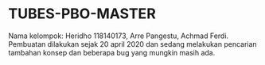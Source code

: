# TUBES-PBO-MASTER
Nama kelompok: Heridho 118140173, Arre Pangestu, Achmad Ferdi. Pembuatan dilakukan sejak 20 april 2020 dan sedang melakukan pencarian tambahan konsep dan beberapa bug yang mungkin masih ada.

